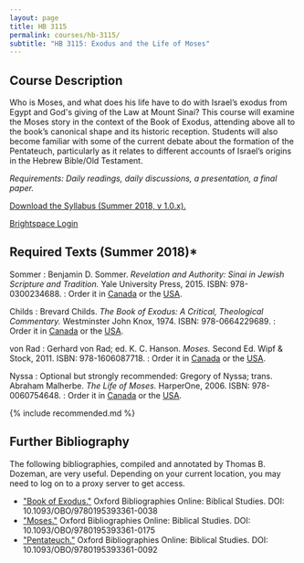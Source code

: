 ```yaml
---
layout: page
title: HB 3115
permalink: courses/hb-3115/
subtitle: "HB 3115: Exodus and the Life of Moses"
---
```


## Course Description

Who is Moses, and what does his life have to do with Israel’s exodus
from Egypt and God's giving of the Law at Mount Sinai? This course will
examine the Moses story in the context of the Book of Exodus, attending
above all to the book’s canonical shape and its historic reception.
Students will also become familiar with some of the current debate about
the formation of the Pentateuch, particularly as it relates to different
accounts of Israel’s origins in the Hebrew Bible/Old Testament.

*Requirements: Daily readings, daily discussions, a presentation, a final paper.*

[Download the Syllabus (Summer 2018, v 1.0.x).](https://github.com/danieldriver/Syllabi/raw/master/HB/HB%203115-Exodus%20and%20Moses.pdf)

[Brightspace Login](https://smu.brightspace.com/d2l/login)

## Required Texts (Summer 2018)*

Sommer
: Benjamin D. Sommer. *Revelation and Authority: Sinai in Jewish Scripture and Tradition.* Yale University Press, 2015. ISBN: 978-0300234688.
: Order it in [Canada](https://amzn.to/2uRJgUa) or the [USA](https://amzn.to/2q3Kq9u).

Childs
: Brevard Childs. *The Book of Exodus: A Critical, Theological Commentary.* Westminster John Knox, 1974. ISBN: 978-0664229689.
: Order it in [Canada](https://amzn.to/2uOA6rC) or the [USA](https://amzn.to/2EjB8LM).

von Rad
: Gerhard von Rad; ed. K. C. Hanson. *Moses.* Second Ed. Wipf & Stock, 2011. ISBN: 978-1606087718.
: Order it in [Canada](https://amzn.to/2q6tyin) or the [USA](https://amzn.to/2q5HTfb).

Nyssa
: Optional but strongly recommended: Gregory of Nyssa; trans. Abraham Malherbe. *The Life of Moses.* HarperOne, 2006. ISBN: 978-0060754648.
: Order it in [Canada](https://amzn.to/2GWKrqg) or the [USA](https://amzn.to/2JiTmRb).

{% include recommended.md %}

<!--
tk
: tk
: Order it in [Canada]() or the [USA]().
-->

## Further Bibliography

The following bibliographies, compiled and annotated by Thomas B. Dozeman, are very useful. Depending on your current location, you may need to log on to a proxy server to get access.

- ["Book of Exodus."](http://ezproxy.astheology.ns.ca:2048/login?url=http://www.oxfordbibliographies.com/view/document/obo-9780195393361/obo-9780195393361-0038.xml) Oxford Bibliographies Online: Biblical Studies. DOI: 10.1093/OBO/9780195393361-0038
- ["Moses."](http://ezproxy.astheology.ns.ca:2048/login?url=http://www.oxfordbibliographies.com/view/document/obo-9780195393361/obo-9780195393361-0175.xml) Oxford Bibliographies Online: Biblical Studies. DOI: 10.1093/OBO/9780195393361-0175
- ["Pentateuch."](http://ezproxy.astheology.ns.ca:2048/login?url=http://www.oxfordbibliographies.com/view/document/obo-9780195393361/obo-9780195393361-0092.xml) Oxford Bibliographies Online: Biblical Studies. DOI: 10.1093/OBO/9780195393361-0092
